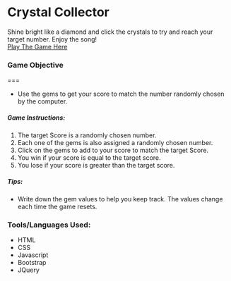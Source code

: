 # Crystal Collector

Shine bright like a diamond and click the crystals to try and reach your target number.  Enjoy the song!  
[Play The Game Here](https://rachaelwhitefield.github.io/Crystal-Collector/)

### Game Objective
===
* Use the gems to get your score to match the number randomly chosen by the computer.

##### Game Instructions:
1. The target Score is a randomly chosen number. 
2. Each one of the gems is also assigned a randomly chosen number. 
3. Click on the gems to add to your score to match the target Score.
4. You win if your score is equal to the target score.
5. You lose if your score is greater than the target score.

##### Tips:
* Write down the gem values to help you keep track. The values change each time the game resets. 


### Tools/Languages Used:
* HTML
* CSS
* Javascript
* Bootstrap
* JQuery


